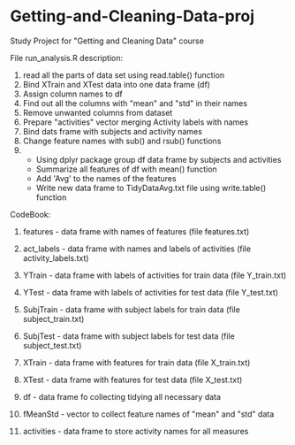 # Getting-and-Cleaning-Data-proj
Study Project for "Getting and Cleaning Data" course

File run_analysis.R description:
1) read all the parts of data set using read.table() function
2) Bind XTrain and XTest data into one data frame (df)
3) Assign column names to df
4) Find out all the columns with "mean" and "std" in their names
5) Remove unwanted columns from dataset
6) Prepare "activities" vector merging Activity labels with names
7) Bind dats frame with subjects and activity names
8) Change feature names with sub() and rsub() functions
9) - Using dplyr package group df data frame by subjects and activities
   - Summarize all features of df with mean() function
   - Add 'Avg' to the names of the features
   - Write new data frame to TidyDataAvg.txt file using write.table() function


CodeBook:
1. features  - data frame with names of features (file features.txt)
2. act_labels - data frame with names and labels of activities (file activity_labels.txt)
3. YTrain - data frame with labels of activities for train data (file Y_train.txt)
4. YTest - data frame with labels of activities for test data (file Y_test.txt)
5. SubjTrain - data frame with subject labels for train data (file subject_train.txt)
6. SubjTest - data frame with subject labels for test data (file subject_test.txt)
7. XTrain - data frame with features for train data (file X_train.txt)
8. XTest - data frame with features for test data (file X_test.txt)

9.  df - data frame fo collecting tidying all necessary data
10. fMeanStd - vector to collect feature names of "mean" and "std" data
11. activities - data frame to store activity names for all measures



